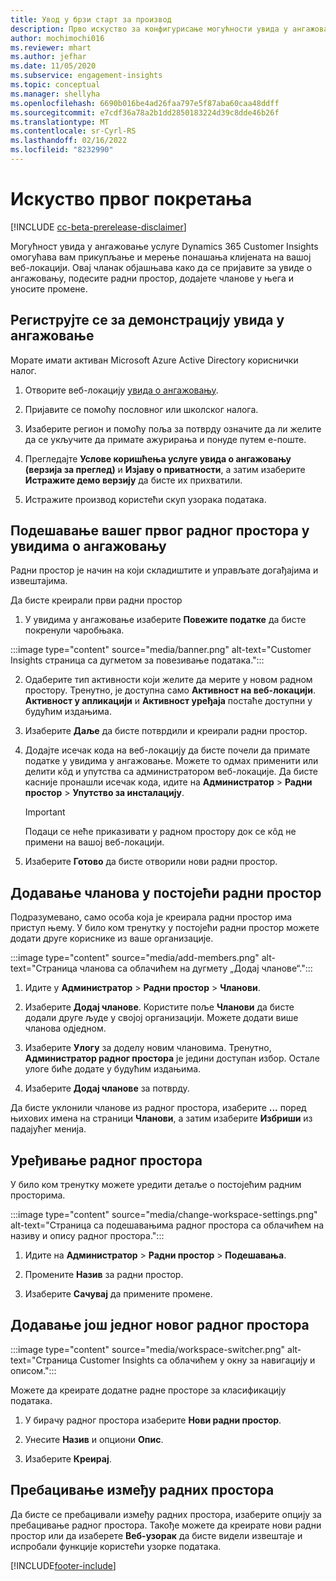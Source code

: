 ```yaml
---
title: Увод у брзи старт за производ
description: Прво искуство за конфигурисање могућности увида у ангажовање.
author: mochimochi016
ms.reviewer: mhart
ms.author: jefhar
ms.date: 11/05/2020
ms.subservice: engagement-insights
ms.topic: conceptual
ms.manager: shellyha
ms.openlocfilehash: 6690b016be4ad26faa797e5f87aba60caa48ddff
ms.sourcegitcommit: e7cdf36a78a2b1dd2850183224d39c8dde46b26f
ms.translationtype: MT
ms.contentlocale: sr-Cyrl-RS
ms.lasthandoff: 02/16/2022
ms.locfileid: "8232990"
---
```

# <a name="first-run-experience"></a>Искуство првог покретања

[!INCLUDE [cc-beta-prerelease-disclaimer](includes/cc-beta-prerelease-disclaimer.md)]

Могућност увида у ангажовање услуге Dynamics 365 Customer Insights омогућава вам прикупљање и мерење понашања клијената на вашој веб-локацији. Овај чланак објашњава како да се пријавите за увиде о ангажовању, подесите радни простор, додајете чланове у њега и уносите промене.

## <a name="sign-up-for-a-demo-of-engagement-insights"></a>Региструјте се за демонстрацију увида у ангажовање

Морате имати активан Microsoft Azure Active Directory кориснички налог. 

1. Отворите веб-локацију [увида о ангажовању](https://home.ci.ai.dynamics.com/app/engagement-insights). 

1. Пријавите се помоћу пословног или школског налога.

1. Изаберите регион и помоћу поља за потврду означите да ли желите да се укључите да примате ажурирања и понуде путем е-поште.

1. Прегледајте **Услове коришћења услуге увида о ангажовању (верзија за преглед)** и **Изјаву о приватности**, а затим изаберите **Истражите демо верзију** да бисте их прихватили.

1. Истражите производ користећи скуп узорака података. 

## <a name="set-up-your-first-workspace-in-engagement-insights"></a>Подешавање вашег првог радног простора у увидима о ангажовању

Радни простор је начин на који складиштите и управљате догађајима и извештајима.

Да бисте креирали први радни простор

1. У увидима у ангажовање изаберите **Повежите податке** да бисте покренули чаробњака. 

:::image type="content" source="media/banner.png" alt-text="Customer Insights страница са дугметом за повезивање података.":::

2. Одаберите тип активности који желите да мерите у новом радном простору. Тренутно, је доступна само **Активност на веб-локацији**. **Активност у апликацији** и **Активност уређаја** постаће доступни у будућим издањима.

1. Изаберите **Даље** да бисте потврдили и креирали радни простор.

1. Додајте исечак кода на веб-локацију да бисте почели да примате податке у увидима у ангажовање. Можете то одмах применити или делити кôд и упутства са администратором веб-локације. Да бисте касније пронашли исечак кода, идите на **Администратор** > **Радни простор** > **Упутство за инсталацију**.

   > [!IMPORTANT]
   > Подаци се неће приказивати у радном простору док се кôд не примени на вашој веб-локацији.

1. Изаберите **Готово** да бисте отворили нови радни простор. 

## <a name="add-members-to-an-existing-workspace"></a>Додавање чланова у постојећи радни простор

Подразумевано, само особа која је креирала радни простор има приступ њему. У било ком тренутку у постојећи радни простор можете додати друге кориснике из ваше организације.

:::image type="content" source="media/add-members.png" alt-text="Страница чланова са облачићем на дугмету „Додај чланове“.":::

1. Идите у **Администратор** > **Радни простор** > **Чланови**.

2. Изаберите **Додај чланове**. Користите поље **Чланови** да бисте додали друге људе у својој организацији. Можете додати више чланова одједном.

3. Изаберите **Улогу** за доделу новим члановима. Тренутно, **Администратор радног простора** је једини доступан избор. Остале улоге биће додате у будућим издањима.

4. Изаберите **Додај чланове** за потврду.

Да бисте уклонили чланове из радног простора, изаберите **...** поред њихових имена на страници **Чланови**, а затим изаберите **Избриши** из падајућег менија.

## <a name="edit-a-workspace"></a>Уређивање радног простора

У било ком тренутку можете уредити детаље о постојећим радним просторима.

:::image type="content" source="media/change-workspace-settings.png" alt-text="Страница са подешавањима радног простора са облачићем на називу и опису радног простора.":::

1. Идите на **Администратор** > **Радни простор** > **Подешавања**.

1. Промените **Назив** за радни простор.

1. Изаберите **Сачувај** да примените промене.

## <a name="add-another-new-workspace"></a>Додавање још једног новог радног простора

:::image type="content" source="media/workspace-switcher.png" alt-text="Страница Customer Insights са облачићем у окну за навигацију и описом.":::

Можете да креирате додатне радне просторе за класификацију података.

1. У бирачу радног простора изаберите **Нови радни простор**.

1. Унесите **Назив** и опциони **Опис**.

1. Изаберите **Креирај**.

## <a name="switch-between-workspaces"></a>Пребацивање између радних простора

Да бисте се пребацивали између радних простора, изаберите опцију за пребацивање радног простора. Такође можете да креирате нови радни простор или да изаберете **Веб-узорак** да бисте видели извештаје и испробали функције користећи узорке података. 



[!INCLUDE[footer-include](../includes/footer-banner.md)]